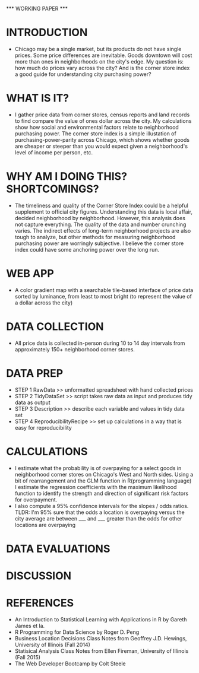 *** WORKING PAPER ***

# INTRODUCTION

* Chicago may be a single market, but its products do not have single prices. Some price differences are inevitable.  Goods downtown will cost more than ones in neighborhoods on the city's edge. My question is: how much do prices vary across the city? And is the corner store index a good guide for understanding city purchasing power?

# WHAT IS IT?

* I gather price data from corner stores, census reports and land records to find compare the value of ones dollar across the city.  My calculations show how social and environmental factors relate to neighborhood purchasing power. The corner store index is a simple illustation of purchasing-power-parity across Chicago, which shows whether goods are cheaper or steeper than you would expect given a neighborhood's level of income per person, etc.

# WHY AM I DOING THIS? SHORTCOMINGS?

* The timeliness and quality of the Corner Store Index could be a helpful supplement to official city figures.  Understanding this data is local affair, decided neighborhood by neighborhood. However, this analysis does not capture everything. The quality of the data and number crunching varies.  The indirect effects of long-term neighborhood projects are also tough to analyze, but other methods for measuring neighborhood purchasing power are worringly subjective. I believe the corner store index could have some anchoring power over the long run.

# WEB APP

* A color gradient map with a searchable tile-based interface of price data sorted by luminance, from least to most bright (to represent the value of a dollar across the city) 

# DATA COLLECTION

* All price data is collected in-person during 10 to 14 day intervals from approximately 150+ neighborhood corner stores.

# DATA PREP

* STEP 1 RawData >> unformatted spreadsheet with hand collected prices 
* STEP 2 TidyDataSet >> script takes raw data as input and produces tidy data as output
* STEP 3 Description >> describe each variable and values in tidy data set
* STEP 4 ReproducibilityRecipe >> set up calculations in a way that is easy for reproducibility

# CALCULATIONS

* I estimate what the probability is of overpaying for a select goods in neighborhood corner stores on Chicago's West and North sides.  Using a bit of rearrangement and the GLM function in R(programming language) I estimate the regression coefficients with the maximum likelihood function to identify the strength and direction of significant risk factors for overpayment. 
* I also compute a 95% confidence intervals for the slopes / odds ratios. TLDR: I'm 95% sure that the odds a location is overpaying versus the city average are between ___ and ___ greater than the odds for other locations are overpaying

# DATA EVALUATIONS

# DISCUSSION

# REFERENCES

* An Introduction to Statistical Learning with Applications in R by Gareth James et la. 
* R Programming for Data Science by Roger D. Peng
* Business Location Decisions Class Notes from Geoffrey J.D. Hewings, University of Illinois (Fall 2014)
* Statisical Analysis Class Notes from Ellen Fireman, University of Illinois (Fall 2015)
* The Web Developer Bootcamp by Colt Steele 
